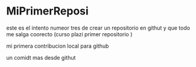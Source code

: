 # MiPrimerReposi

este es el intento numeor tres de crear un repositorio en githut y que todo me salga coorecto (curso plazi primer repositorio )

mi primera contribucion local para github

un comidt mas desde githut
